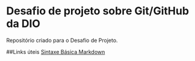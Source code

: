 # Desafio de projeto sobre Git/GitHub da DIO
Repositório criado para o Desafio de Projeto.


##Links úteis 
[Sintaxe Básica Markdown](https://www.markdownguide.org/basic-syntax/)
